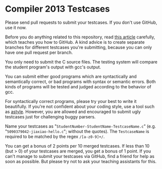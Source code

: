 Compiler 2013 Testcases
=======================

Please send pull requests to submit your testcases.
If you don't use GitHub, use it now.

Before you do anything related to this repository, 
read [this article](http://gun.io/blog/how-to-github-fork-branch-and-pull-request/) carefully,
which teaches you how to GitHub.
A kind advice is to create separate branches for different testcases you're submitting,
because you can only have one pull request per branch.

You only need to submit the C source files.
The testing system will compare the student program's output with gcc's output.

You can submit either good programs which are syntactically and semantically correct,
or bad programs with syntax or semantic errors. 
Both kinds of programs will be tested and judged according to the behavior of gcc.

For syntactically correct programs, please try your best to write it beautifully.
If you're not confident about your coding style, use a tool such as [astyle](http://astyle.sourceforge.net/).
However, you are allowed and encouraged to submit ugly testcases just for challenging buggy parsers.

Name your testcases as "`StudentNumber-StudentName-TestcaseName.c`"
(e.g. "`5090379042-jiaxiao-hello.c`"; without the quotes).
The `TestcaseName` is required to be matched by the regex `/[a-z0-9]+/`.

You can get a bonus of 2 points per 10 merged testcases.
If less than 10 (but > 0) of your testcases are merged, you get a bonus of 1 point.
If you can't manage to submit your testcases via GitHub, find a friend for help as soon as possible.
But please try not to ask your teaching assistants for this.

